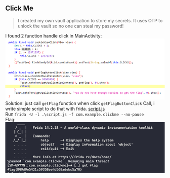 ## Click Me
> I created my own vault application to store my secrets. It uses OTP to unlock the vault so no one can steal my password!

I found 2 function handle click in MainActivity: ![Alt text](mainactivity.png?raw=true "mainactivity.png")  
Solution: just call `getFlag` function when click `getFlagButtonClick` Call, i write simple script to do that with frida. [script.js](script.js?raw=true)  
Run `frida -U -l .\script.js -f com.example.clickme --no-pause`  
Flag: ![Alt text](flag.png?raw=true "Title")  